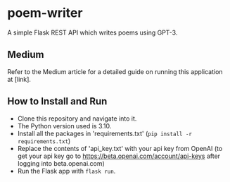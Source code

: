 # poem-writer

A simple Flask REST API which writes poems using GPT-3.

## Medium

Refer to the Medium article for a detailed guide on running this application at [link].

## How to Install and Run

* Clone this repository and navigate into it.
* The Python version used is 3.10.
* Install all the packages in 'requirements.txt' (`pip install -r requirements.txt`)
* Replace the contents of 'api_key.txt' with your api key from OpenAI (to get your api key go to https://beta.openai.com/account/api-keys after logging into beta.openai.com)
* Run the Flask app with `flask run`.
